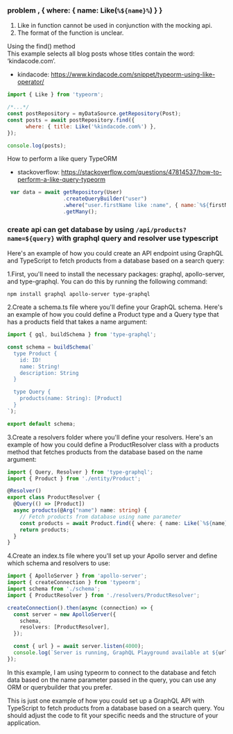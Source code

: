 ### problem , { where: { name: Like(`%${name}%`) } }
1. Like in function cannot be used in conjunction with the mocking api. <br />
2. The format of the function is unclear.

Using the find() method <br />
This example selects all blog posts whose titles contain the word: ‘kindacode.com’.
- kindacode: https://www.kindacode.com/snippet/typeorm-using-like-operator/

```js
import { Like } from 'typeorm';

/*...*/
const postRepository = myDataSource.getRepository(Post);
const posts = await postRepository.find({
      where: { title: Like('%kindacode.com%') },
});

console.log(posts);
```

How to perform a like query TypeORM
- stackoverflow: https://stackoverflow.com/questions/47814537/how-to-perform-a-like-query-typeorm
```js
 var data = await getRepository(User)
                  .createQueryBuilder("user")
                  .where("user.firstName like :name", { name:`%${firstName}%` })
                  .getMany();
```



### create api can get database by using `/api/products?name=${query}` with graphql query and resolver use typescript

Here's an example of how you could create an API endpoint using GraphQL and TypeScript to fetch products from a database based on a search query:

1.First, you'll need to install the necessary packages: graphql, apollo-server, and type-graphql. You can do this by running the following command:

```
npm install graphql apollo-server type-graphql
```

2.Create a schema.ts file where you'll define your GraphQL schema. Here's an example of how you could define a Product type and a Query type that has a products field that takes a name argument:

```ts
import { gql, buildSchema } from 'type-graphql';

const schema = buildSchema(`
  type Product {
    id: ID!
    name: String!
    description: String
  }

  type Query {
    products(name: String): [Product]
  }
`);

export default schema;
```

3.Create a resolvers folder where you'll define your resolvers. Here's an example of how you could define a ProductResolver class with a products method that fetches products from the database based on the name argument:

```ts
import { Query, Resolver } from 'type-graphql';
import { Product } from './entity/Product';

@Resolver()
export class ProductResolver {
  @Query(() => [Product])
  async products(@Arg("name") name: string) {
    // Fetch products from database using name parameter
    const products = await Product.find({ where: { name: Like(`%${name}%`) } });
    return products;
  }
}
```

4.Create an index.ts file where you'll set up your Apollo server and define which schema and resolvers to use:

```ts
import { ApolloServer } from 'apollo-server';
import { createConnection } from 'typeorm';
import schema from './schema';
import { ProductResolver } from './resolvers/ProductResolver';

createConnection().then(async (connection) => {
  const server = new ApolloServer({
    schema,
    resolvers: [ProductResolver],
  });

  const { url } = await server.listen(4000);
  console.log(`Server is running, GraphQL Playground available at ${url}`);
});
```

In this example, I am using typeorm to connect to the database and fetch data based on the name parameter passed in the query, you can use any ORM or querybuilder that you prefer.

This is just one example of how you could set up a GraphQL API with TypeScript to fetch products from a database based on a search query. You should adjust the code to fit your specific needs and the structure of your application.